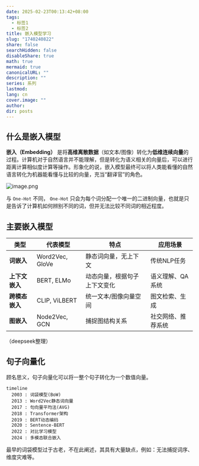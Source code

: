 ```yaml
---
date: 2025-02-23T00:13:42+08:00
tags:
  - 标签1
  - 标签2
title: 嵌入模型学习
slug: "1740240822"
share: false
searchHidden: false
disableShare: true
math: true
mermaid: true
canonicalURL: ""
description: ""
series: 系列
lastmod: 
lang: cn
cover.image: ""
author: 
dir: posts
---
```

## 什么是嵌入模型

**嵌入（Embedding）** 是将**高维离散数据**（如文本/图像）转化为**低维连续向量**的过程。计算机对于自然语言并不能理解，但是转化为语义相关的向量后，可以进行距离计算相似度计算等操作。形象化的说，嵌入模型最终可以将人类能看懂的自然语言转化为机器能看懂与比较的向量，充当“翻译官”的角色。

![image.png](https://cn-sy1.rains3.com/pic/pic/2025/02/1401a2f3858654ac5527f4c9b9a47fb4.png)

与 `One-Hot` 不同， `One-Hot` 只会为每个词分配一个唯一的二进制向量，也就是只是告诉了计算机如何辨别不同的词，但并无法比较不同词的相近程度。

## 主要嵌入模型

|类型|代表模型|特点|应用场景|
|---|---|---|---|
|**词嵌入**|Word2Vec, GloVe|静态词向量，无上下文|传统NLP任务|
|**上下文嵌入**|BERT, ELMo|动态向量，根据句子上下文变化|语义理解、QA系统|
|**跨模态嵌入**|CLIP, ViLBERT|统一文本/图像向量空间|图文检索、生成|
|**图嵌入**|Node2Vec, GCN|捕捉图结构关系|社交网络、推荐系统|

（deepseek整理）

## 句子向量化

顾名思义，句子向量化可以将一整个句子转化为一个数值向量。

```mermaid
timeline
  2003 : 词袋模型(BoW)
  2013 : Word2Vec静态词向量
  2017 : 句向量平均法(AVG)
  2018 : Transformer架构
  2019 : BERT动态编码
  2020 : Sentence-BERT
  2022 : 对比学习模型
  2024 : 多模态联合嵌入
```

最早的词袋模型过于古老，不在此阐述，其具有大量缺点，例如：无法捕捉词序、维度灾难等。



